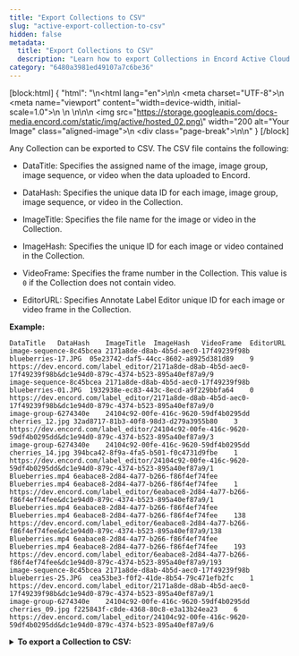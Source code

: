 ```yaml
---
title: "Export Collections to CSV"
slug: "active-export-collection-to-csv"
hidden: false
metadata: 
  title: "Export Collections to CSV"
  description: "Learn how to export Collections in Encord Active Cloud CSV."
category: "6480a3981ed49107a7c6be36"
---
```


[block:html]
{
  "html": "<!DOCTYPE html>\n<html lang=\"en\">\n<head>\n    <meta charset=\"UTF-8\">\n    <meta name=\"viewport\" content=\"width=device-width, initial-scale=1.0\">\n    <title>Aligned Image with Page Break</title>\n    <style>\n        .aligned-image {\n            display: block;\n            margin: auto; /* This centers the image */\n        }\n\n        .page-break {\n            page-break-after: always; /* This adds a page break after the image */\n        }\n    </style>\n</head>\n<body>\n    <img src=\"https://storage.googleapis.com/docs-media.encord.com/static/img/active/hosted_02.png\" width=\"200 alt=\"Your Image\" class=\"aligned-image\">\n    <div class=\"page-break\"></div>\n</body>\n</html>"
}
[/block]

Any Collection can be exported to CSV. The CSV file contains the following:

- DataTitle: Specifies the assigned name of the image, image group, image sequence, or video when the data uploaded to Encord.

- DataHash: Specifies the unique data ID for each image, image group, image sequence, or video in the Collection.

- ImageTitle: Specifies the file name for the image or video in the Collection.

- ImageHash: Specifies the unique ID for each image or video contained in the Collection.

- VideoFrame: Specifies the frame number in the Collection. This value is `0` if the Collection does not contain video.

- EditorURL: Specifies Annotate Label Editor unique ID for each image or video frame in the Collection.

**Example:**

```
DataTitle	DataHash	ImageTitle	ImageHash	VideoFrame	EditorURL
image-sequence-8c45bcea	2171a8de-d8ab-4b5d-aec0-17f49239f98b	blueberries-17.JPG	05e23742-daf5-44cc-8602-a8925d381d89	9	https://dev.encord.com/label_editor/2171a8de-d8ab-4b5d-aec0-17f49239f98b&dc1e94d0-879c-4374-b523-895a40ef87a9/9
image-sequence-8c45bcea	2171a8de-d8ab-4b5d-aec0-17f49239f98b	blueberries-01.JPG	1932938e-ec83-443c-8ecd-a9f229bbfa64	0	https://dev.encord.com/label_editor/2171a8de-d8ab-4b5d-aec0-17f49239f98b&dc1e94d0-879c-4374-b523-895a40ef87a9/0
image-group-6274340e	24104c92-00fe-416c-9620-59df4b0295dd	cherries_12.jpg	32ad8717-81b3-40f8-98d3-d279a3955b80	3	https://dev.encord.com/label_editor/24104c92-00fe-416c-9620-59df4b0295dd&dc1e94d0-879c-4374-b523-895a40ef87a9/3
image-group-6274340e	24104c92-00fe-416c-9620-59df4b0295dd	cherries_14.jpg	394bca42-8f9a-4fa5-b501-f0c4731d9fbe	1	https://dev.encord.com/label_editor/24104c92-00fe-416c-9620-59df4b0295dd&dc1e94d0-879c-4374-b523-895a40ef87a9/1
Blueberries.mp4	6eabace8-2d84-4a77-b266-f86f4ef74fee	Blueberries.mp4	6eabace8-2d84-4a77-b266-f86f4ef74fee	1	https://dev.encord.com/label_editor/6eabace8-2d84-4a77-b266-f86f4ef74fee&dc1e94d0-879c-4374-b523-895a40ef87a9/1
Blueberries.mp4	6eabace8-2d84-4a77-b266-f86f4ef74fee	Blueberries.mp4	6eabace8-2d84-4a77-b266-f86f4ef74fee	138	https://dev.encord.com/label_editor/6eabace8-2d84-4a77-b266-f86f4ef74fee&dc1e94d0-879c-4374-b523-895a40ef87a9/138
Blueberries.mp4	6eabace8-2d84-4a77-b266-f86f4ef74fee	Blueberries.mp4	6eabace8-2d84-4a77-b266-f86f4ef74fee	193	https://dev.encord.com/label_editor/6eabace8-2d84-4a77-b266-f86f4ef74fee&dc1e94d0-879c-4374-b523-895a40ef87a9/193
image-sequence-8c45bcea	2171a8de-d8ab-4b5d-aec0-17f49239f98b	blueberries-25.JPG	cea53be3-f0f2-41de-8b54-79c471efb2fc	1	https://dev.encord.com/label_editor/2171a8de-d8ab-4b5d-aec0-17f49239f98b&dc1e94d0-879c-4374-b523-895a40ef87a9/1
image-group-6274340e	24104c92-00fe-416c-9620-59df4b0295dd	cherries_09.jpg	f225843f-c8de-4368-80c8-e3a13b24ea23	6	https://dev.encord.com/label_editor/24104c92-00fe-416c-9620-59df4b0295dd&dc1e94d0-879c-4374-b523-895a40ef87a9/6
```

<details>

<summary><b>To export a Collection to CSV:</b></summary>

1. Log in to the Encord platform.
   The landing page for the Encord platform appears.
   
2. Click **Active** in the main menu.
   The landing page for Active appears.

3. Click the Project.
   The landing page for the Project appears with the _Explorer_ tab selected.

4. Click **Collections**.
   The _Collections_ page appears.

5. Select the checkbox for the Collection for export.

6. Click the more icon.
   A small menu appears.

7. Click **Generate CSV** from the menu.
   The _Download Generated CSV_ dialog appears when Active finishes generating a CSV file for the Collection.

8. Click **Download CSV**.
   The CSV file downloads to your local computer.

</details>